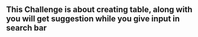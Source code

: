 ## This Challenge is about creating table, along with you will get suggestion while you give input in search bar 